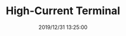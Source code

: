 ﻿---
layout: post 
title: High-Current Terminal
tags: Lug
categories: housing-terminal
overview: High Current Terminal
series: Faston
part_number: AJ8AWG-01
thumb_img: static/202006/209-thumb-20200629081804.jpg
small_img: static/202006/209-20200629081804.jpg
date: 2019/12/31 13:25:00
---



